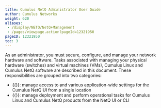 ```yaml
---
title: Cumulus NetQ Administrator User Guide
author: Cumulus Networks
weight: 620
aliases:
 - /display/NETQ/NetQ+Management
 - /pages/viewpage.action?pageId=12321950
pageID: 12321950
toc: 3
---
```

As an administrator, you must secure, configure, and manage your network hardware and software. Tasks associated with managing your physical hardware (switches) and virtual machines (VMs), Cumulus Linux and Cumulus NetQ software are described in this document. These responsibilities are grouped into two categories:

- {{<link title="Application Management">}}: manage access to and various application-wide settings for the Cumulus NetQ UI from a single location
- {{<link title="Lifecycle Management">}}: manage deployment and perform operational tasks for Cumulus Linux and Cumulus NetQ products from the NetQ UI or CLI

